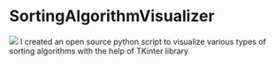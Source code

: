 # SortingAlgorithmVisualizer
![](https://firebasestorage.googleapis.com/v0/b/hackathon-buhack.appspot.com/o/Untitled%20design%20(18).png?alt=media&token=34c34182-0e94-4dbe-b89e-d5d461f83d4a)
I created an open source python script to visualize various types of sorting algorithms with the help of TKinter library
